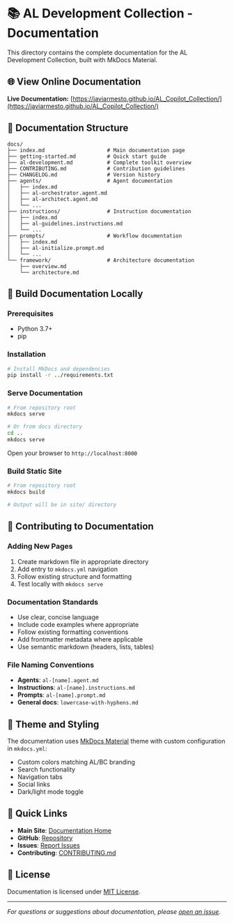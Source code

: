 # 📚 AL Development Collection - Documentation

This directory contains the complete documentation for the AL Development Collection, built with MkDocs Material.

## 🌐 View Online Documentation

**Live Documentation:** [https://javiarmesto.github.io/AL_Copilot_Collection/](https://javiarmesto.github.io/AL_Copilot_Collection/)

## 📖 Documentation Structure

```
docs/
├── index.md                    # Main documentation page
├── getting-started.md          # Quick start guide
├── al-development.md           # Complete toolkit overview
├── CONTRIBUTING.md             # Contribution guidelines
├── CHANGELOG.md                # Version history
├── agents/                     # Agent documentation
│   ├── index.md
│   ├── al-orchestrator.agent.md
│   ├── al-architect.agent.md
│   └── ...
├── instructions/               # Instruction documentation
│   ├── index.md
│   ├── al-guidelines.instructions.md
│   └── ...
├── prompts/                    # Workflow documentation
│   ├── index.md
│   ├── al-initialize.prompt.md
│   └── ...
└── framework/                  # Architecture documentation
    ├── overview.md
    └── architecture.md
```

## 🚀 Build Documentation Locally

### Prerequisites

- Python 3.7+
- pip

### Installation

```bash
# Install MkDocs and dependencies
pip install -r ../requirements.txt
```

### Serve Documentation

```bash
# From repository root
mkdocs serve

# Or from docs directory
cd ..
mkdocs serve
```

Open your browser to `http://localhost:8000`

### Build Static Site

```bash
# From repository root
mkdocs build

# Output will be in site/ directory
```

## 📝 Contributing to Documentation

### Adding New Pages

1. Create markdown file in appropriate directory
2. Add entry to `mkdocs.yml` navigation
3. Follow existing structure and formatting
4. Test locally with `mkdocs serve`

### Documentation Standards

- Use clear, concise language
- Include code examples where appropriate
- Follow existing formatting conventions
- Add frontmatter metadata where applicable
- Use semantic markdown (headers, lists, tables)

### File Naming Conventions

- **Agents**: `al-[name].agent.md`
- **Instructions**: `al-[name].instructions.md`
- **Prompts**: `al-[name].prompt.md`
- **General docs**: `lowercase-with-hyphens.md`

## 🎨 Theme and Styling

The documentation uses [MkDocs Material](https://squidfunk.github.io/mkdocs-material/) theme with custom configuration in `mkdocs.yml`:

- Custom colors matching AL/BC branding
- Search functionality
- Navigation tabs
- Social links
- Dark/light mode toggle

## 🔗 Quick Links

- **Main Site**: [Documentation Home](https://javiarmesto.github.io/AL_Copilot_Collection/)
- **GitHub**: [Repository](https://github.com/javiarmesto/AL_Copilot_Collection)
- **Issues**: [Report Issues](https://github.com/javiarmesto/AL_Copilot_Collection/issues)
- **Contributing**: [CONTRIBUTING.md](./CONTRIBUTING.md)

## 📄 License

Documentation is licensed under [MIT License](../LICENSE).

---

*For questions or suggestions about documentation, please [open an issue](https://github.com/javiarmesto/AL_Copilot_Collection/issues).*
